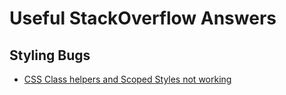 # Useful StackOverflow Answers

## Styling Bugs
 - [CSS Class helpers and Scoped Styles not working](https://stackoverflow.com/questions/50985783/vuetify-css-not-working-taking-effect-inside-component)
